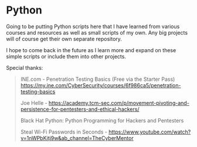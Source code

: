 # Python

Going to be putting Python scripts here that I have learned from various courses and resources as well as small scripts of my own. Any big projects will of course get their
own separate repository.

I hope to come back in the future as I learn more and expand on these simple scripts or include them into other projects.

Special thanks:

> INE.com - Penetration Testing Basics (Free via the Starter Pass) https://my.ine.com/CyberSecurity/courses/6f986ca5/penetration-testing-basics
>
> Joe Helle - https://academy.tcm-sec.com/p/movement-pivoting-and-persistence-for-pentesters-and-ethical-hackers/
>
> Black Hat Python: Python Programming for Hackers and Pentesters
>
>Steal Wi-Fi Passwords in Seconds - https://www.youtube.com/watch?v=1nWPbKitj9w&ab_channel=TheCyberMentor
>

